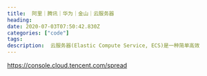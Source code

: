 ```yaml
---
title:  阿里｜腾讯｜华为｜金山｜云服务器
heading:
date: 2020-07-03T07:50:42.830Z
categories: ["code"]
tags: 
description:  云服务器(Elastic Compute Service, ECS)是一种简单高效
---
```





https://console.cloud.tencent.com/spread